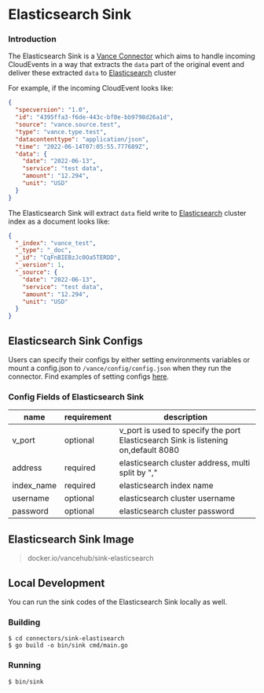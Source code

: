 # Elasticsearch Sink

### Introduction

The Elasticsearch Sink is a [Vance Connector][vc] which aims to handle incoming CloudEvents in a way that extracts the `data` part of the
original event and deliver these extracted `data` to [Elasticsearch][es] cluster

For example, if the incoming CloudEvent looks like:

```json
{
  "specversion": "1.0",
  "id": "4395ffa3-f6de-443c-bf0e-bb9798d26a1d",
  "source": "vance.source.test",
  "type": "vance.type.test",
  "datacontenttype": "application/json",
  "time": "2022-06-14T07:05:55.777689Z",
  "data": {
    "date": "2022-06-13",
    "service": "test data",
    "amount": "12.294",
    "unit": "USD"
  }
}
```

The Elasticsearch Sink will extract `data` field write to [Elasticsearch][es] cluster index as a document looks like:

```json
{
  "_index": "vance_test",
  "_type": "_doc",
  "_id": "CqFnBIEBzJc0Oa5TERDD",
  "_version": 1,
  "_source": {
    "date": "2022-06-13",
    "service": "test data",
    "amount": "12.294",
    "unit": "USD"
  }
}
```

## Elasticsearch Sink Configs

Users can specify their configs by either setting environments variables or mount a config.json to
`/vance/config/config.json` when they run the connector. Find examples of setting configs [here][config].

### Config Fields of Elasticsearch Sink

| name       | requirement | description                                                                        |
|------------|-------------|------------------------------------------------------------------------------------|
| v_port     | optional    | v_port is used to specify the port Elasticsearch Sink is listening on,default 8080 |
| address    | required    | elasticsearch cluster address, multi split by ","                                  | 
| index_name | required    | elasticsearch index name                                                           | 
| username   | optional    | elasticsearch cluster username                                                     |
| password   | optional    | elasticsearch cluster password                                                     |


## Elasticsearch Sink Image

> docker.io/vancehub/sink-elasticsearch

## Local Development

You can run the sink codes of the Elasticsearch Sink locally as well.

### Building

```shell
$ cd connectors/sink-elastisearch
$ go build -o bin/sink cmd/main.go
```

### Running

```shell
$ bin/sink
```

[vc]: https://github.com/linkall-labs/vance-docs/blob/main/docs/concept.md
[config]: https://github.com/linkall-labs/vance-docs/blob/main/docs/connector.md
[es]: https://www.elastic.co/guide/en/elasticsearch/reference/current/index.html